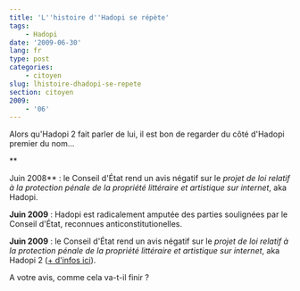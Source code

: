 ```yaml
---
title: 'L''histoire d''Hadopi se répète'
tags:
    - Hadopi
date: '2009-06-30'
lang: fr
type: post
categories:
    - citoyen
slug: lhistoire-dhadopi-se-repete
section: citoyen
2009:
    - '06'
---
```


Alors qu'Hadopi 2 fait parler de lui, il est bon de regarder du côté d'Hadopi premier du nom…

**<!--more-->

Juin 2008**&nbsp;: le Conseil d'État rend un avis négatif sur le _projet de loi relatif à la protection pénale de la propriété littéraire et artistique sur internet_, aka Hadopi.

**Juin 2009**&nbsp;: Hadopi est radicalement amputée des parties soulignées par le Conseil d'État, reconnues anticonstitutionelles.

**Juin 2009**&nbsp;: le Conseil d'État rend un avis négatif sur le _projet de loi relatif à la protection pénale de la propriété littéraire et artistique sur internet_, aka Hadopi 2 ([+ d'infos ici](http://www.nextinpact.com/archive/51688-hadopi-piratage-loi-conseil.htm)).

A votre avis, comme cela va-t-il finir ?